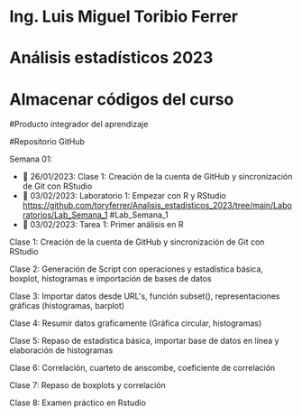 # Ing. Luis Miguel Toribio Ferrer
# Análisis estadísticos 2023
# Almacenar códigos del curso
#Producto integrador del aprendizaje

#Repositorio GitHub

Semana 01: 

+ 📍 26/01/2023: Clase 1: Creación de la cuenta de GitHub y sincronización de Git con RStudio
+ 📍 03/02/2023: Laboratorio 1: Empezar con R y RStudio https://github.com/toryferrer/Analisis_estadisticos_2023/tree/main/Laboratorios/Lab_Semana_1 #Lab_Semana_1
+ 📍 03/02/2023: Tarea 1: Primer análisis en R

Clase 1: Creación de la cuenta de GitHub y sincronización de Git con RStudio

Clase 2: Generación de Script con operaciones y estadística básica, boxplot, histogramas e importación de bases de datos
  
Clase 3: Importar datos desde URL's, función subset(), representaciones gráficas (histogramas, barplot)
  
Clase 4: Resumir datos graficamente (Gráfica circular, histogramas)
  
Clase 5: Repaso de estadística básica, importar base de datos en línea y elaboración de histogramas

Clase 6: Correlación, cuarteto de anscombe, coeficiente de correlación
  
Clase 7: Repaso de boxplots y correlación

Clase 8: Examen práctico en Rstudio 
